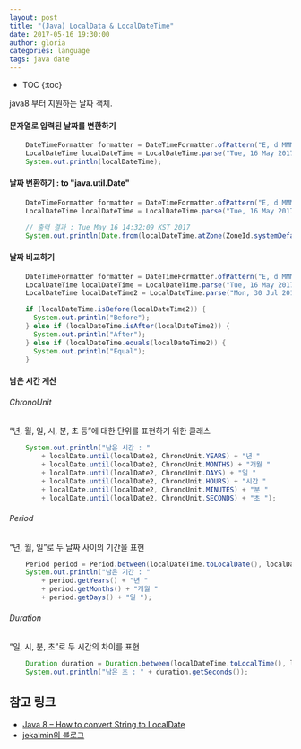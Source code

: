 ```yaml
---
layout: post
title: "(Java) LocalData & LocalDateTime"
date: 2017-05-16 19:30:00
author: gloria
categories: language
tags: java date
---
```


* TOC
{:toc}

java8 부터 지원하는 날짜 객체.

#### 문자열로 입력된 날짜를 변환하기
```java
    DateTimeFormatter formatter = DateTimeFormatter.ofPattern("E, d MMM yyyy HH:mm:ss Z");
    LocalDateTime localDateTime = LocalDateTime.parse("Tue, 16 May 2017 14:32:09 +0900", formatter);
    System.out.println(localDateTime);
```

#### 날짜 변환하기 : to "java.util.Date"
```java
    DateTimeFormatter formatter = DateTimeFormatter.ofPattern("E, d MMM yyyy HH:mm:ss Z");
    LocalDateTime localDateTime = LocalDateTime.parse("Tue, 16 May 2017 14:32:09 +0900", formatter);

    // 출력 결과 : Tue May 16 14:32:09 KST 2017
    System.out.println(Date.from(localDateTime.atZone(ZoneId.systemDefault()).toInstant()));
```


#### 날짜 비교하기
```java
    DateTimeFormatter formatter = DateTimeFormatter.ofPattern("E, d MMM yyyy HH:mm:ss Z");
    LocalDateTime localDateTime = LocalDateTime.parse("Tue, 16 May 2017 14:32:09 +0900", formatter);
    LocalDateTime localDateTime2 = LocalDateTime.parse("Mon, 30 Jul 2018 21:32:09 +0900", formatter);

    if (localDateTime.isBefore(localDateTime2)) {
      System.out.println("Before");
    } else if (localDateTime.isAfter(localDateTime2)) {
      System.out.println("After");
    } else if (localDateTime.equals(localDateTime2)) {
      System.out.println("Equal");
    }
```

#### 남은 시간 계산
###### ChronoUnit
“년, 월, 일, 시, 분, 초 등”에 대한 단위를 표현하기 위한 클래스
```java
    System.out.println("남은 시간 : "
        + localDate.until(localDate2, ChronoUnit.YEARS) + "년 "
        + localDate.until(localDate2, ChronoUnit.MONTHS) + "개월 "
        + localDate.until(localDate2, ChronoUnit.DAYS) + "일 "
        + localDate.until(localDate2, ChronoUnit.HOURS) + "시간 "
        + localDate.until(localDate2, ChronoUnit.MINUTES) + "분 "
        + localDate.until(localDate2, ChronoUnit.SECONDS) + "초 ");
```

###### Period
“년, 월, 일”로 두 날짜 사이의 기간을 표현
```java
    Period period = Period.between(localDateTime.toLocalDate(), localDateTime2.toLocalDate());
    System.out.println("남은 기간 : "
        + period.getYears() + "년 "
        + period.getMonths() + "개월 "
        + period.getDays() + "일 ");
```

###### Duration
“일, 시, 분, 초”로 두 시간의 차이를 표현
```java
    Duration duration = Duration.between(localDateTime.toLocalTime(), localDateTime2.toLocalTime());
    System.out.println("남은 초 : " + duration.getSeconds());
```


## 참고 링크  
- [Java 8 – How to convert String to LocalDate](https://www.mkyong.com/java8/java-8-how-to-convert-string-to-localdate/)  
- [jekalmin의 블로그](http://jekalmin.tistory.com/entry/%EC%9E%90%EB%B0%94-18-%EB%82%A0%EC%A7%9C-%EC%A0%95%EB%A6%AC)  
